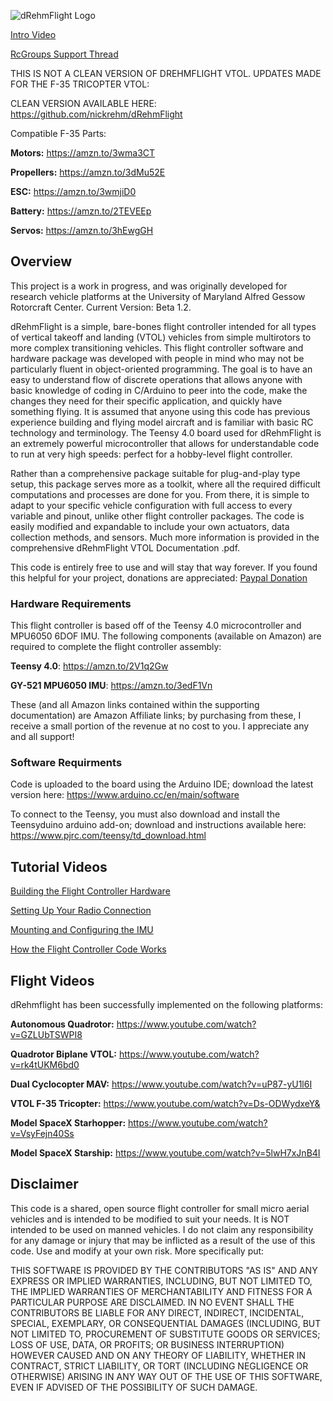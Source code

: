 ![dRehmFlight Logo](https://github.com/nickrehm/dRehmFlight/blob/master/dRehmFlight%20Logo.png)

[Intro Video](https://www.youtube.com/watch?v=tlD0C5CrWcA&lc=Ugx6m02xjHk8QH19vd94AaABAg)

[RcGroups Support Thread](https://www.rcgroups.com/forums/showthread.php?3706571-dRehmFlight-VTOL-Teensy-Flight-Controller-and-Stabilization)

THIS IS NOT A CLEAN VERSION OF DREHMFLIGHT VTOL. UPDATES MADE FOR THE F-35 TRICOPTER VTOL:

CLEAN VERSION AVAILABLE HERE: https://github.com/nickrehm/dRehmFlight

Compatible F-35 Parts:

**Motors:** https://amzn.to/3wma3CT

**Propellers:** https://amzn.to/3dMu52E

**ESC:** https://amzn.to/3wmjiD0

**Battery:** https://amzn.to/2TEVEEp 

**Servos:** https://amzn.to/3hEwgGH


## Overview
This project is a work in progress, and was originally developed for research vehicle platforms at the University of Maryland Alfred Gessow Rotorcraft Center. Current Version: Beta 1.2.

dRehmFlight is a simple, bare-bones flight controller intended for all types of vertical takeoff and landing (VTOL) vehicles from simple multirotors to more complex transitioning vehicles. This flight controller software and hardware package was developed with people in mind who may not be particularly fluent in object-oriented programming. The goal is to have an easy to understand flow of discrete operations that allows anyone with basic knowledge of coding in C/Arduino to peer into the code, make the changes they need for their specific application, and quickly have something flying. It is assumed that anyone using this code has previous experience building and flying model aircraft and is familiar with basic RC technology and terminology. The Teensy 4.0 board used for dRehmFlight is an extremely powerful microcontroller that allows for understandable code to run at very high speeds: perfect for a hobby-level flight controller. 

Rather than a comprehensive package suitable for plug-and-play type setup, this package serves more as a toolkit, where all the required difficult computations and processes are done for you. From there, it is simple to adapt to your specific vehicle configuration with full access to every variable and pinout, unlike other flight controller packages. The code is easily modified and expandable to include your own actuators, data collection methods, and sensors. Much more information is provided in the comprehensive dRehmFlight VTOL Documentation .pdf.

This code is entirely free to use and will stay that way forever. If you found this helpful for your project, donations are appreciated: [Paypal Donation](https://www.paypal.me/NicholasRehm)



### Hardware Requirements
This flight controller is based off of the Teensy 4.0 microcontroller and MPU6050 6DOF IMU. The following components (available on Amazon) are required to complete the flight controller assembly:


**Teensy 4.0**: https://amzn.to/2V1q2Gw

**GY-521 MPU6050 IMU**: https://amzn.to/3edF1Vn

These (and all Amazon links contained within the supporting documentation) are Amazon Affiliate links; by purchasing from these, I receive a small portion of the revenue at no cost to you. I appreciate any and all support!

### Software Requirments
Code is uploaded to the board using the Arduino IDE; download the latest version here: https://www.arduino.cc/en/main/software

To connect to the Teensy, you must also download and install the Teensyduino arduino add-on; download and instructions available here: https://www.pjrc.com/teensy/td_download.html


## Tutorial Videos
[Building the Flight Controller Hardware](https://www.youtube.com/watch?v=EBXBEB-Xv7w&)

[Setting Up Your Radio Connection](https://www.youtube.com/watch?v=Wdc1o6eSsMo)

[Mounting and Configuring the IMU](https://www.youtube.com/watch?v=pi4PiBFPt70)

[How the Flight Controller Code Works](https://www.youtube.com/watch?v=_n5GBudUf5Q&lc=UgwvXX18w7FtJH1ClLl4AaABAg)

## Flight Videos
dRehmflight has been successfully implemented on the following platforms:

**Autonomous Quadrotor:** https://www.youtube.com/watch?v=GZLUbTSWPI8

**Quadrotor Biplane VTOL:** https://www.youtube.com/watch?v=rk4tUKM6bd0

**Dual Cyclocopter MAV:** https://www.youtube.com/watch?v=uP87-yU1l6I

**VTOL F-35 Tricopter:** https://www.youtube.com/watch?v=Ds-ODWydxeY&

**Model SpaceX Starhopper:** https://www.youtube.com/watch?v=VsyFejn40Ss

**Model SpaceX Starship:** https://www.youtube.com/watch?v=5lwH7xJnB4I


## Disclaimer
This code is a shared, open source flight controller for small micro aerial vehicles and is intended to be modified to suit your needs. It is NOT intended to be used on manned vehicles. I do not claim any responsibility for any damage or injury that may be inflicted as a result of the use of this code. Use and modify at your own risk. More specifically put:

THIS SOFTWARE IS PROVIDED BY THE CONTRIBUTORS "AS IS" AND ANY EXPRESS OR IMPLIED WARRANTIES, INCLUDING, BUT NOT LIMITED TO, THE IMPLIED WARRANTIES OF MERCHANTABILITY AND FITNESS FOR A PARTICULAR PURPOSE ARE DISCLAIMED. IN NO EVENT SHALL THE CONTRIBUTORS BE LIABLE FOR ANY DIRECT, INDIRECT, INCIDENTAL, SPECIAL, EXEMPLARY, OR CONSEQUENTIAL DAMAGES (INCLUDING, BUT NOT LIMITED TO, PROCUREMENT OF SUBSTITUTE GOODS OR SERVICES; LOSS OF USE, DATA, OR PROFITS; OR BUSINESS INTERRUPTION) HOWEVER CAUSED AND ON ANY THEORY OF LIABILITY, WHETHER IN CONTRACT, STRICT LIABILITY, OR TORT (INCLUDING NEGLIGENCE OR OTHERWISE) ARISING IN ANY WAY OUT OF THE USE OF THIS SOFTWARE, EVEN IF ADVISED OF THE POSSIBILITY OF SUCH DAMAGE.

